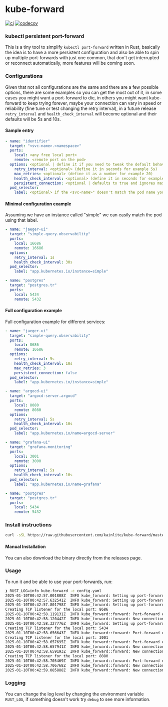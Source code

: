 # kube-forward

[![ci](https://github.com/kainlite/kube-forward/actions/workflows/release.yaml/badge.svg)](https://github.com/kainlite/kube-forward/actions/workflows/release.yaml)
[![codecov](https://codecov.io/gh/kainlite/kube-forward/branch/master/graph/badge.svg)](https://codecov.io/gh/kainlite/kube-forward)

### kubectl persistent port-forward
This is a tiny tool to simplify `kubectl port-forward` written in Rust, basically the idea is to have a more persistent
configuration and also be able to spin up multiple port-forwards with just one common, that don't get interrupted or
reconnect automatically, more features will be coming soon.

### Configurations
Given that not all configurations are the same and there are a few possible options, there are some examples so you can
get the most out of it, in some cases you might want a port-forward to die, in others you might want kube-forward to
keep trying forever, maybe your connection can vary in speed or reliability (fine tune or test changing the retry
interval), in a future release `retry_interval` and `health_check_interval` will become optional and their defaults will be
5s and 10s.

#### Sample entry
```yaml
- name: "identifier"
  target: "<svc-name>.<namespace>"
  ports:
    local: <any free local port> 
    remote: <remote port on the pod> 
  options: <optional | define it if you need to tweak the default behavior>
    retry_interval: <optional> (define it in seconds for example 5s)
    max_retries: <optional> (define it as a number for example 20)
    health_check_interval: <optional> (define it in seconds for example 10s)
    persistent_connection: <optional | defaults to true and ignores max_retries>
  pod_selector:
    label: <optional> if the <svc-name>" doesn't match the pod name you need to use a label like: app.kubernetes.io/instance=simple"
```

#### Minimal configuration example
Assuming we have an instance called "simple" we can easily match the pod using that label.
```yaml
- name: "jaeger-ui"
  target: "simple-query.observability"
  ports:
    local: 16686
    remote: 16686
  options:
    retry_interval: 1s
    health_check_interval: 30s
  pod_selector:
    label: "app.kubernetes.io/instance=simple"

- name: "postgres"
  target: "postgres.tr"
  ports:
    local: 5434 
    remote: 5432   
```

#### Full configuration example
Full configuration example for different services:
```yaml
- name: "jaeger-ui"
  target: "simple-query.observability"
  ports:
    local: 8686
    remote: 16686
  options:
    retry_interval: 5s
    health_check_interval: 10s
    max_retries: 3
    persistent_connection: false
  pod_selector:
    label: "app.kubernetes.io/instance=simple"

- name: "argocd-ui"
  target: "argocd-server.argocd"
  ports:
    local: 8080
    remote: 8080
  options:
    retry_interval: 5s
    health_check_interval: 10s
  pod_selector:
    label: "app.kubernetes.io/name=argocd-server"

- name: "grafana-ui"
  target: "grafana.monitoring"
  ports:
    local: 3001  
    remote: 3000   
  options:
    retry_interval: 5s
    health_check_interval: 10s
  pod_selector:
    label: "app.kubernetes.io/name=grafana"

- name: "postgres"
  target: "postgres.tr"
  ports:
    local: 5434 
    remote: 5432   
```

### Install instructions
```bash
curl -sSL https://raw.githubusercontent.com/kainlite/kube-forward/master/scripts/install.sh | sh
```
#### Manual Installation
You can also download the binary directly from the releases page.

### Usage
To run it and be able to use your port-forwards, run:
```bash
❯ RUST_LOG=info kube-forward -c config.yaml
2025-01-10T00:42:57.001808Z  INFO kube_forward: Setting up port-forward for jaeger-ui
2025-01-10T00:42:57.632541Z  INFO kube_forward: Setting up port-forward for argocd-ui
2025-01-10T00:42:57.801798Z  INFO kube_forward: Setting up port-forward for grafana-ui
Creating TCP listener for the local port: 8686
2025-01-10T00:42:58.119131Z  INFO kube_forward::forward: Port-forward established for jaeger-ui
2025-01-10T00:42:58.120442Z  INFO kube_forward::forward: New connection for jaeger-ui peer_addr=127.0.0.1:37674
2025-01-10T00:42:58.327776Z  INFO kube_forward: Setting up port-forward for postgres
Creating TCP listener for the local port: 5434
2025-01-10T00:42:58.656643Z  INFO kube_forward::forward: Port-forward established for postgres
Creating TCP listener for the local port: 3001
2025-01-10T00:42:58.657695Z  INFO kube_forward::forward: Port-forward established for grafana-ui
2025-01-10T00:42:58.657941Z  INFO kube_forward::forward: New connection for postgres peer_addr=127.0.0.1:33474
2025-01-10T00:42:58.659193Z  INFO kube_forward::forward: New connection for grafana-ui peer_addr=127.0.0.1:51300
Creating TCP listener for the local port: 8080
2025-01-10T00:42:58.705469Z  INFO kube_forward::forward: Port-forward established for argocd-ui
2025-01-10T00:42:58.706768Z  INFO kube_forward::forward: New connection for argocd-ui peer_addr=127.0.0.1:57198
2025-01-10T00:42:59.085888Z  INFO kube_forward::forward: New connection for postgres peer_addr=127.0.0.1:33488
```

### Logging

You can change the log level by changing the environment variable `RUST_LOG`, if something doesn't work try `debug` to
see more information.
